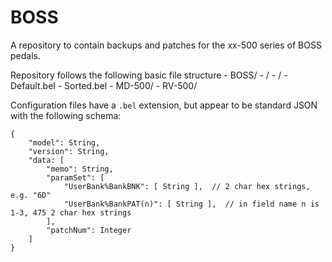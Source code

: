 # BOSS

A repository to contain backups and patches for the xx-500 series of BOSS pedals.

Repository follows the following basic file structure
    - BOSS/
      - <pedal name>/
        - <config version>/
          - <pedal name> Default.bel
          - <pedal name> Sorted.bel
      - MD-500/
      - RV-500/

Configuration files have a `.bel` extension, but appear to be standard JSON with the following schema:

    {
        "model": String,
        "version": String,
        "data: [
            "memo": String,
            "paramSet": [
                "UserBank%BankBNK": [ String ],  // 2 char hex strings, e.g. "6D"
                "UserBank%BankPAT(n)": [ String ],  // in field name n is 1-3, 475 2 char hex strings
            ],
            "patchNum": Integer
        ]
    }
